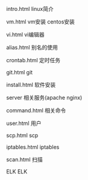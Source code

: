 intro.html   linux简介

vm.html      vm安装 centos安装

vi.html      vi编辑器

alias.html   别名的使用

crontab.html 定时任务

git.html     git

install.html 软件安装

server       相关服务(apache nginx)

command.html 相关命令

user.html    用户

scp.html     scp

iptables.html iptables

scan.html     扫描

ELK           ELK
